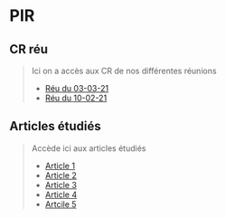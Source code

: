 # PIR

## CR réu

> Ici on a accès aux CR de nos différentes réunions
> - [Réu du 03-03-21](/CR_reu/210303.md)
> - [Réu du 10-02-21](/CR_reu/210210.md)

## Articles étudiés

> Accède ici aux articles étudiés
> - [Article 1](/articles/article1/README.md)
> - [Article 2](/articles/article2/README.md)
> - [Article 3](/articles/article3/README/md)
> - [Article 4](/articles/article4/README.md) 
> - [Artcile 5](/articles/article5/README.md)



